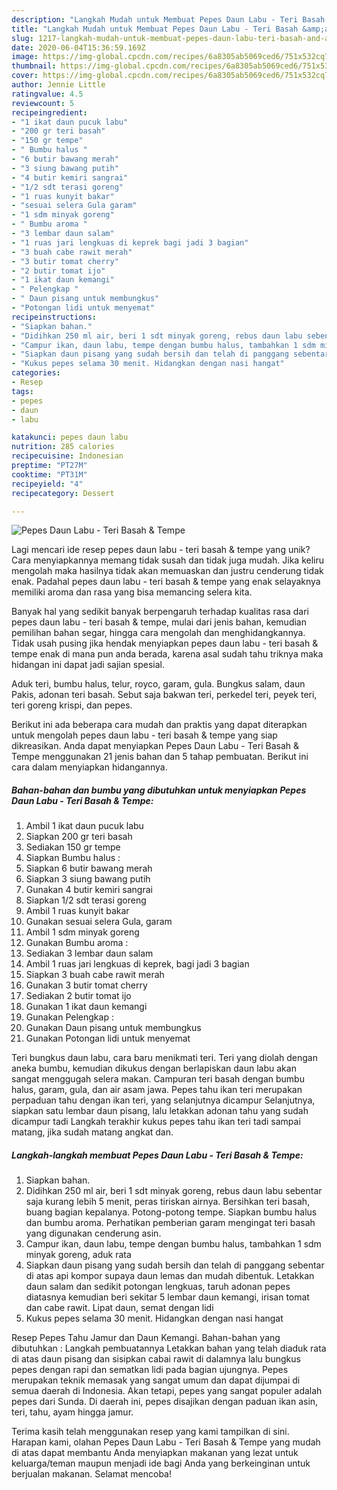 ```yaml
---
description: "Langkah Mudah untuk Membuat Pepes Daun Labu - Teri Basah &amp;amp; Tempe Anti Gagal"
title: "Langkah Mudah untuk Membuat Pepes Daun Labu - Teri Basah &amp;amp; Tempe Anti Gagal"
slug: 1217-langkah-mudah-untuk-membuat-pepes-daun-labu-teri-basah-and-amp-tempe-anti-gagal
date: 2020-06-04T15:36:59.169Z
image: https://img-global.cpcdn.com/recipes/6a8305ab5069ced6/751x532cq70/pepes-daun-labu-teri-basah-tempe-foto-resep-utama.jpg
thumbnail: https://img-global.cpcdn.com/recipes/6a8305ab5069ced6/751x532cq70/pepes-daun-labu-teri-basah-tempe-foto-resep-utama.jpg
cover: https://img-global.cpcdn.com/recipes/6a8305ab5069ced6/751x532cq70/pepes-daun-labu-teri-basah-tempe-foto-resep-utama.jpg
author: Jennie Little
ratingvalue: 4.5
reviewcount: 5
recipeingredient:
- "1 ikat daun pucuk labu"
- "200 gr teri basah"
- "150 gr tempe"
- " Bumbu halus "
- "6 butir bawang merah"
- "3 siung bawang putih"
- "4 butir kemiri sangrai"
- "1/2 sdt terasi goreng"
- "1 ruas kunyit bakar"
- "sesuai selera Gula garam"
- "1 sdm minyak goreng"
- " Bumbu aroma "
- "3 lembar daun salam"
- "1 ruas jari lengkuas di keprek bagi jadi 3 bagian"
- "3 buah cabe rawit merah"
- "3 butir tomat cherry"
- "2 butir tomat ijo"
- "1 ikat daun kemangi"
- " Pelengkap "
- " Daun pisang untuk membungkus"
- "Potongan lidi untuk menyemat"
recipeinstructions:
- "Siapkan bahan."
- "Didihkan 250 ml air, beri 1 sdt minyak goreng, rebus daun labu sebentar saja kurang lebih 5 menit, peras tiriskan airnya. Bersihkan teri basah, buang bagian kepalanya. Potong-potong tempe. Siapkan bumbu halus dan bumbu aroma. Perhatikan pemberian garam mengingat teri basah yang digunakan cenderung asin."
- "Campur ikan, daun labu, tempe dengan bumbu halus, tambahkan 1 sdm minyak goreng, aduk rata"
- "Siapkan daun pisang yang sudah bersih dan telah di panggang sebentar di atas api kompor supaya daun lemas dan mudah dibentuk. Letakkan daun salam dan sedikit potongan lengkuas, taruh adonan pepes diatasnya kemudian beri sekitar 5 lembar daun kemangi, irisan tomat dan cabe rawit. Lipat daun, semat dengan lidi"
- "Kukus pepes selama 30 menit. Hidangkan dengan nasi hangat"
categories:
- Resep
tags:
- pepes
- daun
- labu

katakunci: pepes daun labu 
nutrition: 285 calories
recipecuisine: Indonesian
preptime: "PT27M"
cooktime: "PT31M"
recipeyield: "4"
recipecategory: Dessert

---
```



![Pepes Daun Labu - Teri Basah &amp; Tempe](https://img-global.cpcdn.com/recipes/6a8305ab5069ced6/751x532cq70/pepes-daun-labu-teri-basah-tempe-foto-resep-utama.jpg)

Lagi mencari ide resep pepes daun labu - teri basah &amp; tempe yang unik? Cara menyiapkannya memang tidak susah dan tidak juga mudah. Jika keliru mengolah maka hasilnya tidak akan memuaskan dan justru cenderung tidak enak. Padahal pepes daun labu - teri basah &amp; tempe yang enak selayaknya memiliki aroma dan rasa yang bisa memancing selera kita.

Banyak hal yang sedikit banyak berpengaruh terhadap kualitas rasa dari pepes daun labu - teri basah &amp; tempe, mulai dari jenis bahan, kemudian pemilihan bahan segar, hingga cara mengolah dan menghidangkannya. Tidak usah pusing jika hendak menyiapkan pepes daun labu - teri basah &amp; tempe enak di mana pun anda berada, karena asal sudah tahu triknya maka hidangan ini dapat jadi sajian spesial.

Aduk teri, bumbu halus, telur, royco, garam, gula. Bungkus salam, daun Pakis, adonan teri basah. Sebut saja bakwan teri, perkedel teri, peyek teri, teri goreng krispi, dan pepes.


Berikut ini ada beberapa cara mudah dan praktis yang dapat diterapkan untuk mengolah pepes daun labu - teri basah &amp; tempe yang siap dikreasikan. Anda dapat menyiapkan Pepes Daun Labu - Teri Basah &amp; Tempe menggunakan 21 jenis bahan dan 5 tahap pembuatan. Berikut ini cara dalam menyiapkan hidangannya.

<!--inarticleads1-->

##### Bahan-bahan dan bumbu yang dibutuhkan untuk menyiapkan Pepes Daun Labu - Teri Basah &amp; Tempe:

1. Ambil 1 ikat daun pucuk labu
1. Siapkan 200 gr teri basah
1. Sediakan 150 gr tempe
1. Siapkan  Bumbu halus :
1. Siapkan 6 butir bawang merah
1. Siapkan 3 siung bawang putih
1. Gunakan 4 butir kemiri sangrai
1. Siapkan 1/2 sdt terasi goreng
1. Ambil 1 ruas kunyit bakar
1. Gunakan sesuai selera Gula, garam
1. Ambil 1 sdm minyak goreng
1. Gunakan  Bumbu aroma :
1. Sediakan 3 lembar daun salam
1. Ambil 1 ruas jari lengkuas di keprek, bagi jadi 3 bagian
1. Siapkan 3 buah cabe rawit merah
1. Gunakan 3 butir tomat cherry
1. Sediakan 2 butir tomat ijo
1. Gunakan 1 ikat daun kemangi
1. Gunakan  Pelengkap :
1. Gunakan  Daun pisang untuk membungkus
1. Gunakan Potongan lidi untuk menyemat


Teri bungkus daun labu, cara baru menikmati teri. Teri yang diolah dengan aneka bumbu, kemudian dikukus dengan berlapiskan daun labu akan sangat menggugah selera makan. Campuran teri basah dengan bumbu halus, garam, gula, dan air asam jawa. Pepes tahu ikan teri merupakan perpaduan tahu dengan ikan teri, yang selanjutnya dicampur Selanjutnya, siapkan satu lembar daun pisang, lalu letakkan adonan tahu yang sudah dicampur tadi Langkah terakhir kukus pepes tahu ikan teri tadi sampai matang, jika sudah matang angkat dan. 

<!--inarticleads2-->

##### Langkah-langkah membuat Pepes Daun Labu - Teri Basah &amp; Tempe:

1. Siapkan bahan.
1. Didihkan 250 ml air, beri 1 sdt minyak goreng, rebus daun labu sebentar saja kurang lebih 5 menit, peras tiriskan airnya. Bersihkan teri basah, buang bagian kepalanya. Potong-potong tempe. Siapkan bumbu halus dan bumbu aroma. Perhatikan pemberian garam mengingat teri basah yang digunakan cenderung asin.
1. Campur ikan, daun labu, tempe dengan bumbu halus, tambahkan 1 sdm minyak goreng, aduk rata
1. Siapkan daun pisang yang sudah bersih dan telah di panggang sebentar di atas api kompor supaya daun lemas dan mudah dibentuk. Letakkan daun salam dan sedikit potongan lengkuas, taruh adonan pepes diatasnya kemudian beri sekitar 5 lembar daun kemangi, irisan tomat dan cabe rawit. Lipat daun, semat dengan lidi
1. Kukus pepes selama 30 menit. Hidangkan dengan nasi hangat


Resep Pepes Tahu Jamur dan Daun Kemangi. Bahan-bahan yang dibutuhkan : Langkah pembuatannya Letakkan bahan yang telah diaduk rata di atas daun pisang dan sisipkan cabai rawit di dalamnya lalu bungkus pepes dengan rapi dan sematkan lidi pada bagian ujungnya. Pepes merupakan teknik memasak yang sangat umum dan dapat dijumpai di semua daerah di Indonesia. Akan tetapi, pepes yang sangat populer adalah pepes dari Sunda. Di daerah ini, pepes disajikan dengan paduan ikan asin, teri, tahu, ayam hingga jamur. 

Terima kasih telah menggunakan resep yang kami tampilkan di sini. Harapan kami, olahan Pepes Daun Labu - Teri Basah &amp; Tempe yang mudah di atas dapat membantu Anda menyiapkan makanan yang lezat untuk keluarga/teman maupun menjadi ide bagi Anda yang berkeinginan untuk berjualan makanan. Selamat mencoba!

